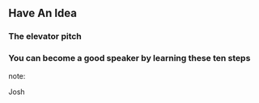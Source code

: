 ## Have An Idea

### The elevator pitch

### You can become a good speaker by learning these ten steps

note:

Josh
